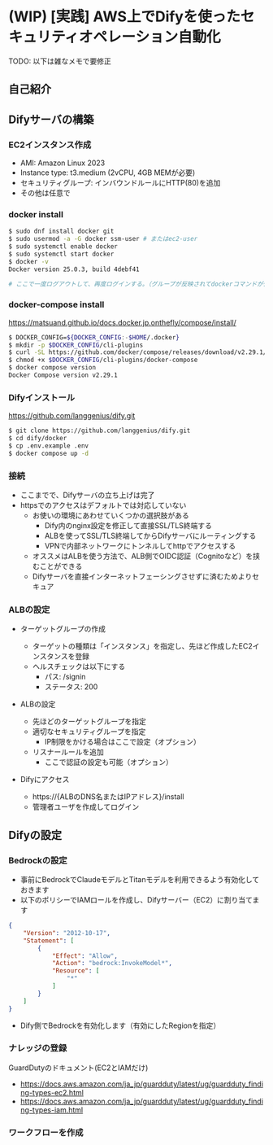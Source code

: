 # (WIP) [実践] AWS上でDifyを使ったセキュリティオペレーション自動化


TODO: 以下は雑なメモで要修正

## 自己紹介


## Difyサーバの構築

### EC2インスタンス作成
- AMI: Amazon Linux 2023
- Instance type: t3.medium (2vCPU, 4GB MEMが必要)
- セキュリティグループ: インバウンドルールにHTTP(80)を追加
- その他は任意で

### docker install
```bash
$ sudo dnf install docker git
$ sudo usermod -a -G docker ssm-user # またはec2-user
$ sudo systemctl enable docker
$ sudo systemctl start docker
$ docker -v
Docker version 25.0.3, build 4debf41

# ここで一度ログアウトして、再度ログインする。（グループが反映されてdockerコマンドが使えるようになる）
```

### docker-compose install
https://matsuand.github.io/docs.docker.jp.onthefly/compose/install/

```bash
$ DOCKER_CONFIG=${DOCKER_CONFIG:-$HOME/.docker}
$ mkdir -p $DOCKER_CONFIG/cli-plugins
$ curl -SL https://github.com/docker/compose/releases/download/v2.29.1/docker-compose-linux-x86_64 -o $DOCKER_CONFIG/cli-plugins/docker-compose
$ chmod +x $DOCKER_CONFIG/cli-plugins/docker-compose
$ docker compose version
Docker Compose version v2.29.1
```

### Difyインストール
https://github.com/langgenius/dify.git
```bash
$ git clone https://github.com/langgenius/dify.git
$ cd dify/docker
$ cp .env.example .env
$ docker compose up -d
```

### 接続
- ここまでで、Difyサーバの立ち上げは完了
- httpsでのアクセスはデフォルトでは対応していない
  - お使いの環境にあわせていくつかの選択肢がある
    - Dify内のnginx設定を修正して直接SSL/TLS終端する
    - ALBを使ってSSL/TLS終端してからDifyサーバにルーティングする
    - VPNで内部ネットワークにトンネルしてhttpでアクセスする
  - オススメはALBを使う方法で、ALB側でOIDC認証（Cognitoなど）を挟むことができる
  - Difyサーバを直接インターネットフェーシングさせずに済むためよりセキュア


### ALBの設定

- ターゲットグループの作成
  - ターゲットの種類は「インスタンス」を指定し、先ほど作成したEC2インスタンスを登録
  - ヘルスチェックは以下にする
    - パス: /signin
    - ステータス: 200
- ALBの設定
  - 先ほどのターゲットグループを指定
  - 適切なセキュリティグループを指定
    - IP制限をかける場合はここで設定（オプション）
  - リスナールールを追加
    - ここで認証の設定も可能（オプション）

- Difyにアクセス
  - https://{ALBのDNS名またはIPアドレス}/install
  - 管理者ユーザを作成してログイン


## Difyの設定

### Bedrockの設定
- 事前にBedrockでClaudeモデルとTitanモデルを利用できるよう有効化しておきます
- 以下のポリシーでIAMロールを作成し、Difyサーバー（EC2）に割り当てます
```json
{
    "Version": "2012-10-17",
    "Statement": [
        {
            "Effect": "Allow",
            "Action": "bedrock:InvokeModel*",
            "Resource": [
                "*"
            ]
        }
    ]
}
```
- Dify側でBedrockを有効化します（有効にしたRegionを指定）

### ナレッジの登録

GuardDutyのドキュメント(EC2とIAMだけ)
- https://docs.aws.amazon.com/ja_jp/guardduty/latest/ug/guardduty_finding-types-ec2.html
- https://docs.aws.amazon.com/ja_jp/guardduty/latest/ug/guardduty_finding-types-iam.html


### ワークフローを作成





